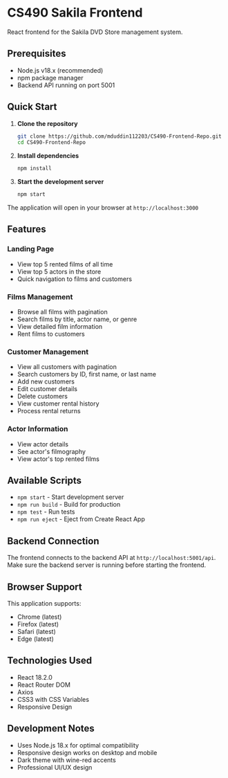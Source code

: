 # CS490 Sakila Frontend

React frontend for the Sakila DVD Store management system.

## Prerequisites

- Node.js v18.x (recommended)
- npm package manager
- Backend API running on port 5001

## Quick Start

1. **Clone the repository**
   ```bash
   git clone https://github.com/mduddin112203/CS490-Frontend-Repo.git
   cd CS490-Frontend-Repo
   ```

2. **Install dependencies**
   ```bash
   npm install
   ```

3. **Start the development server**
   ```bash
   npm start
   ```

The application will open in your browser at `http://localhost:3000`

## Features

### Landing Page
- View top 5 rented films of all time
- View top 5 actors in the store
- Quick navigation to films and customers

### Films Management
- Browse all films with pagination
- Search films by title, actor name, or genre
- View detailed film information
- Rent films to customers

### Customer Management
- View all customers with pagination
- Search customers by ID, first name, or last name
- Add new customers
- Edit customer details
- Delete customers
- View customer rental history
- Process rental returns

### Actor Information
- View actor details
- See actor's filmography
- View actor's top rented films

## Available Scripts

- `npm start` - Start development server
- `npm run build` - Build for production
- `npm test` - Run tests
- `npm run eject` - Eject from Create React App

## Backend Connection

The frontend connects to the backend API at `http://localhost:5001/api`. Make sure the backend server is running before starting the frontend.

## Browser Support

This application supports:
- Chrome (latest)
- Firefox (latest)
- Safari (latest)
- Edge (latest)

## Technologies Used

- React 18.2.0
- React Router DOM
- Axios
- CSS3 with CSS Variables
- Responsive Design

## Development Notes

- Uses Node.js 18.x for optimal compatibility
- Responsive design works on desktop and mobile
- Dark theme with wine-red accents
- Professional UI/UX design